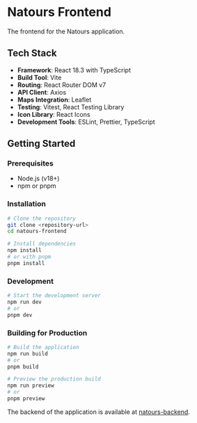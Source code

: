 # Natours Frontend
The frontend for the Natours application.
## Tech Stack

- **Framework**: React 18.3 with TypeScript
- **Build Tool**: Vite
- **Routing**: React Router DOM v7
- **API Client**: Axios
- **Maps Integration**: Leaflet
- **Testing**: Vitest, React Testing Library
- **Icon Library**: React Icons
- **Development Tools**: ESLint, Prettier, TypeScript

## Getting Started

### Prerequisites

- Node.js (v18+)
- npm or pnpm

### Installation

```bash
# Clone the repository
git clone <repository-url>
cd natours-frontend

# Install dependencies
npm install
# or with pnpm
pnpm install
```

### Development

```bash
# Start the development server
npm run dev
# or
pnpm dev
```

### Building for Production

```bash
# Build the application
npm run build
# or
pnpm build

# Preview the production build
npm run preview
# or
pnpm preview
```
The backend of the application is available at [natours-backend](https://github.com/Crimson725/Natours).